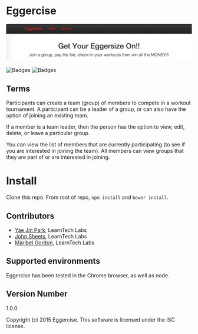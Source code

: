 # Eggercise

![Eggercise Login](/public/images/eggercise-login.jpg)

![Badges](https://img.shields.io/badge/license-MIT-blue.svg) 
![Badges](https://img.shields.io/badge/tests-passing-green.svg)

## Terms
Participants can create a team (group) of members to compete in a workout tournament. A participant can be a leader of a group, or can also have the option of joining an existing team.

If a member is a team leader, then the person has the option to view, edit, delete, or leave a particular group.

You can view the list of members that are currently participating (to see if you are interested in joining the team). All members can view groups that they are part of or are interested in joining.
# Install
Clone this repo. From root of repo, `npm install` and `bower install`.

## Contributors
* [Yae Jin Park](https://github.com/yaejin91), LearnTech Labs
* [John Sheets](https://github.com/b33rTiger), LearnTech Labs
* [Maribel Gordon](https://github.com/outdoorsole), LearnTech Labs

## Supported environments
Eggercise has been tested in the Chrome browser, as well as node.

## Version Number
1.0.0

Copyright (c) 2015 Eggercise. This software is licensed under the ISC license.
